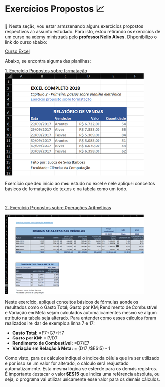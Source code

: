 # Exercícios Propostos 📈

📌 Nesta seção, vou estar armazenando alguns exercícios propostos respectivos ao assunto estudado. Para isto, estou retirando os exercícios de um curso na udemy ministrada pelo <b>professor Nelio Alves.</b> Disponibilizo o link do curso abaixo:

<a href="https://www.udemy.com/share/101rzY3@-n8JffPb5GriVX6XjKeABPfs0flX7H4EO3kI1MRYltjUhDaK6VWYKBsoj55NZsP2_w==/">Curso Excel</a>
 <br>

Abaixo, se encontra alguma das planilhas:

<a href="exercicio-proposto-formatacao.xlsx">1. Exercício Propostos sobre formatação</a><br>
<img src="images/exercicio1.png" width=450>
<p>Exercício que deu inicio ao meu estudo no excel e nele apliquei conceitos básicos de formatação de textos e na tabela como um todo.</p>

<br>

<a href="exercicio-proposto-operacoes-aritmeticas.xlsx">2. Exercício Propostos sobre Operações Aritméticas</a> 

<img src="images/exercicio2.png" width=450>
<br>
<p>Neste exercício, apliquei conceitos básicos de fórmulas aonde os resultados como o Gasto Total; Gasto por KM; Rendimento de Combustível e Variação em Meta sejam calculados automaticamentes mesmo se algum atributo na tabela seja alterado. Para entender como esses cálculos foram realizados irei dar de exemplo a linha 7 e 17:</p>
<ul>
    <li><b>Gasto Total:</b> =F7+G7+H7</li>
    <li><b>Gasto por KM:</b> =I7/D7</li>
    <li><b>Rendimento de Combustível:</b> =D7/E7</li>
    <li><b>Variação em Relação à Meta:</b> = (D17 /$E$15) - 1</li>
</ul>
<p>Como visto, para os cálculos indiquei o índice da célula que irá ser utilizado e por isso se um valor for alterado, o cálculo será reajustado automatizamente. Esta mesma lógica se estende para os demais registros. É importante destacar o valor <b>$E$15</b> que indica uma refêrencia absoluta, ou seja, o programa vai utilizar unicamente esse valor para os demais cálculos.</p>
